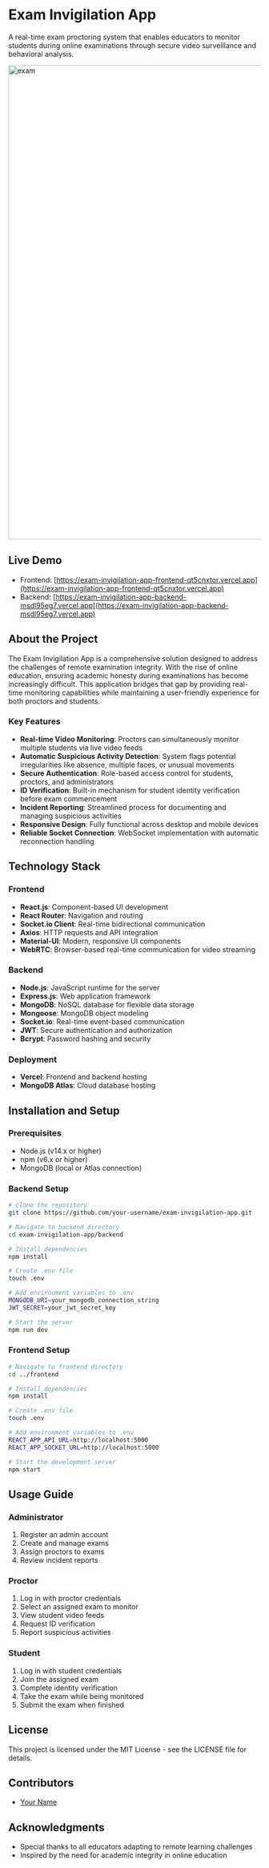 # Exam Invigilation App

A real-time exam proctoring system that enables educators to monitor students during online examinations through secure video surveillance and behavioral analysis.

<img width="947" alt="exam" src="https://github.com/user-attachments/assets/abe3b11a-a6d4-4073-9f3f-86523968a54e" />

## Live Demo

- Frontend: [https://exam-invigilation-app-frontend-qt5cnxtor.vercel.app](https://exam-invigilation-app-frontend-qt5cnxtor.vercel.app)
- Backend: [https://exam-invigilation-app-backend-msdl95eg7.vercel.app](https://exam-invigilation-app-backend-msdl95eg7.vercel.app)

## About the Project

The Exam Invigilation App is a comprehensive solution designed to address the challenges of remote examination integrity. With the rise of online education, ensuring academic honesty during examinations has become increasingly difficult. This application bridges that gap by providing real-time monitoring capabilities while maintaining a user-friendly experience for both proctors and students.

### Key Features

- **Real-time Video Monitoring**: Proctors can simultaneously monitor multiple students via live video feeds
- **Automatic Suspicious Activity Detection**: System flags potential irregularities like absence, multiple faces, or unusual movements
- **Secure Authentication**: Role-based access control for students, proctors, and administrators
- **ID Verification**: Built-in mechanism for student identity verification before exam commencement
- **Incident Reporting**: Streamlined process for documenting and managing suspicious activities
- **Responsive Design**: Fully functional across desktop and mobile devices
- **Reliable Socket Connection**: WebSocket implementation with automatic reconnection handling

## Technology Stack

### Frontend
- **React.js**: Component-based UI development
- **React Router**: Navigation and routing
- **Socket.io Client**: Real-time bidirectional communication
- **Axios**: HTTP requests and API integration
- **Material-UI**: Modern, responsive UI components
- **WebRTC**: Browser-based real-time communication for video streaming

### Backend
- **Node.js**: JavaScript runtime for the server
- **Express.js**: Web application framework
- **MongoDB**: NoSQL database for flexible data storage
- **Mongoose**: MongoDB object modeling
- **Socket.io**: Real-time event-based communication
- **JWT**: Secure authentication and authorization
- **Bcrypt**: Password hashing and security

### Deployment
- **Vercel**: Frontend and backend hosting
- **MongoDB Atlas**: Cloud database hosting

## Installation and Setup

### Prerequisites
- Node.js (v14.x or higher)
- npm (v6.x or higher)
- MongoDB (local or Atlas connection)

### Backend Setup
```bash
# Clone the repository
git clone https://github.com/your-username/exam-invigilation-app.git

# Navigate to backend directory
cd exam-invigilation-app/backend

# Install dependencies
npm install

# Create .env file
touch .env

# Add environment variables to .env
MONGODB_URI=your_mongodb_connection_string
JWT_SECRET=your_jwt_secret_key

# Start the server
npm run dev
```

### Frontend Setup
```bash
# Navigate to frontend directory
cd ../frontend

# Install dependencies
npm install

# Create .env file
touch .env

# Add environment variables to .env
REACT_APP_API_URL=http://localhost:5000
REACT_APP_SOCKET_URL=http://localhost:5000

# Start the development server
npm start
```

## Usage Guide

### Administrator
1. Register an admin account
2. Create and manage exams
3. Assign proctors to exams
4. Review incident reports

### Proctor
1. Log in with proctor credentials
2. Select an assigned exam to monitor
3. View student video feeds
4. Request ID verification
5. Report suspicious activities

### Student
1. Log in with student credentials
2. Join the assigned exam
3. Complete identity verification
4. Take the exam while being monitored
5. Submit the exam when finished

## License

This project is licensed under the MIT License - see the LICENSE file for details.

## Contributors

- [Your Name](https://github.com/your-username)

## Acknowledgments

- Special thanks to all educators adapting to remote learning challenges
- Inspired by the need for academic integrity in online education 
